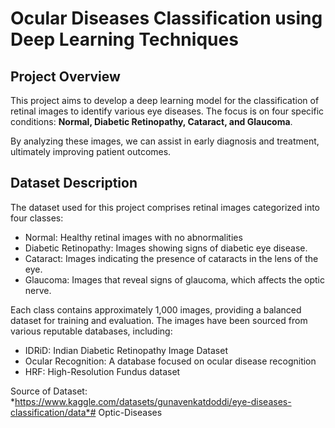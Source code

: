 # Ocular Diseases Classification using Deep Learning Techniques
## Project Overview
This project aims to develop a deep learning model for the classification of retinal images to identify various eye diseases. The focus is on four specific conditions: **Normal, Diabetic Retinopathy, Cataract, and Glaucoma**. 

By analyzing these images, we can assist in early diagnosis and treatment, ultimately improving patient outcomes.

## Dataset Description
The dataset used for this project comprises retinal images categorized into four classes:
* Normal: Healthy retinal images with no abnormalities
* Diabetic Retinopathy: Images showing signs of diabetic eye disease.
* Cataract: Images indicating the presence of cataracts in the lens of the eye.
* Glaucoma: Images that reveal signs of glaucoma, which affects the optic nerve.

Each class contains approximately 1,000 images, providing a balanced dataset for training and evaluation. The images have been sourced from various reputable databases, including:

* IDRiD: Indian Diabetic Retinopathy Image Dataset
* Ocular Recognition: A database focused on ocular disease recognition
* HRF: High-Resolution Fundus dataset

Source of Dataset:
*https://www.kaggle.com/datasets/gunavenkatdoddi/eye-diseases-classification/data*# Optic-Diseases